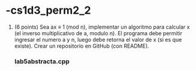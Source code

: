 # -cs1d3_perm2_2

1. (6 points) Sea ax ≡ 1 (mod n), implementar un algoritmo para calcular x (el inverso multiplicativo de a, modulo n). El programa debe permitir ingresar el numero a y n, luego debe retorna el valor de x (si es que existe). Crear un repositorio en GitHub (con README).
    ### lab5abstracta.cpp

